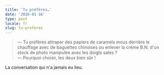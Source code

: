 ```yaml
---
title: 'Tu préfères…'
date: '2016-01-16'
type: post
locale: fr
slug: tu-preferes
---
```


> — Tu préfères attraper des papiers de caramels mous derrière le chauffage avec de baguettes chinoises ou enlever la crème B.N. d'un stock de photo manipulée avec les doigts sales ?  
> — Pourquoi choisir, les deux bien sûr !

La conversation qui n'a jamais eu lieu.
